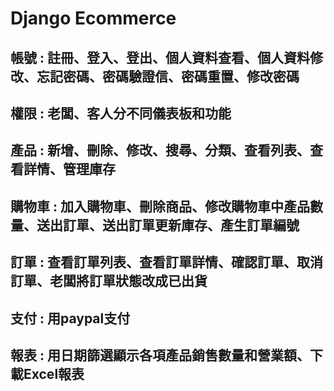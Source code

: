 # Django Ecommerce
## 帳號 : 註冊、登入、登出、個人資料查看、個人資料修改、忘記密碼、密碼驗證信、密碼重置、修改密碼
## 權限 : 老闆、客人分不同儀表板和功能
## 產品 : 新增、刪除、修改、搜尋、分類、查看列表、查看詳情、管理庫存
## 購物車 : 加入購物車、刪除商品、修改購物車中產品數量、送出訂單、送出訂單更新庫存、產生訂單編號
## 訂單 : 查看訂單列表、查看訂單詳情、確認訂單、取消訂單、老闆將訂單狀態改成已出貨
## 支付 : 用paypal支付
## 報表 : 用日期篩選顯示各項產品銷售數量和營業額、下載Excel報表